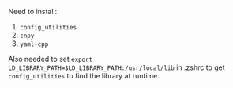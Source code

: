 Need to install:

1) `config_utilities`
2) `cnpy`
3) `yaml-cpp`

Also needed to set `export LD_LIBRARY_PATH=$LD_LIBRARY_PATH:/usr/local/lib` in
.zshrc to get `config_utilities` to find the library at runtime.
